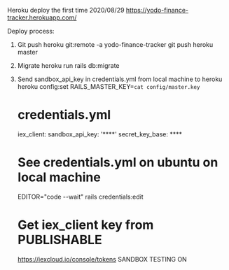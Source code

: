 Heroku deploy the first time 2020/08/29
https://yodo-finance-tracker.herokuapp.com/

Deploy process:
1. Git push
   heroku git:remote -a yodo-finance-tracker
   git push heroku master
   
2. Migrate
   heroku run rails db:migrate
   
3. Send  sandbox_api_key in credentials.yml from local machine to heroku
   heroku config:set RAILS_MASTER_KEY=`cat config/master.key`
   
   # credentials.yml
    iex_client:
      sandbox_api_key: '****'
    secret_key_base: ****
   # See credentials.yml on ubuntu on local machine
    EDITOR="code --wait" rails credentials:edit
   # Get iex_client key from PUBLISHABLE
    https://iexcloud.io/console/tokens
    SANDBOX TESTING ON
